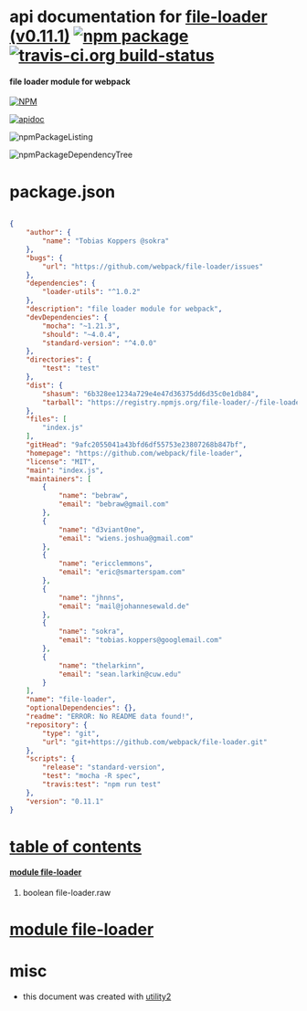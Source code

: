 # api documentation for  [file-loader (v0.11.1)](https://github.com/webpack/file-loader)  [![npm package](https://img.shields.io/npm/v/npmdoc-file-loader.svg?style=flat-square)](https://www.npmjs.org/package/npmdoc-file-loader) [![travis-ci.org build-status](https://api.travis-ci.org/npmdoc/node-npmdoc-file-loader.svg)](https://travis-ci.org/npmdoc/node-npmdoc-file-loader)
#### file loader module for webpack

[![NPM](https://nodei.co/npm/file-loader.png?downloads=true)](https://www.npmjs.com/package/file-loader)

[![apidoc](https://npmdoc.github.io/node-npmdoc-file-loader/build/screenCapture.buildNpmdoc.browser._2Fhome_2Ftravis_2Fbuild_2Fnpmdoc_2Fnode-npmdoc-file-loader_2Ftmp_2Fbuild_2Fapidoc.html.png)](https://npmdoc.github.io/node-npmdoc-file-loader/build/apidoc.html)

![npmPackageListing](https://npmdoc.github.io/node-npmdoc-file-loader/build/screenCapture.npmPackageListing.svg)

![npmPackageDependencyTree](https://npmdoc.github.io/node-npmdoc-file-loader/build/screenCapture.npmPackageDependencyTree.svg)



# package.json

```json

{
    "author": {
        "name": "Tobias Koppers @sokra"
    },
    "bugs": {
        "url": "https://github.com/webpack/file-loader/issues"
    },
    "dependencies": {
        "loader-utils": "^1.0.2"
    },
    "description": "file loader module for webpack",
    "devDependencies": {
        "mocha": "~1.21.3",
        "should": "~4.0.4",
        "standard-version": "^4.0.0"
    },
    "directories": {
        "test": "test"
    },
    "dist": {
        "shasum": "6b328ee1234a729e4e47d36375dd6d35c0e1db84",
        "tarball": "https://registry.npmjs.org/file-loader/-/file-loader-0.11.1.tgz"
    },
    "files": [
        "index.js"
    ],
    "gitHead": "9afc2055041a43bfd6df55753e23807268b847bf",
    "homepage": "https://github.com/webpack/file-loader",
    "license": "MIT",
    "main": "index.js",
    "maintainers": [
        {
            "name": "bebraw",
            "email": "bebraw@gmail.com"
        },
        {
            "name": "d3viant0ne",
            "email": "wiens.joshua@gmail.com"
        },
        {
            "name": "ericclemmons",
            "email": "eric@smarterspam.com"
        },
        {
            "name": "jhnns",
            "email": "mail@johannesewald.de"
        },
        {
            "name": "sokra",
            "email": "tobias.koppers@googlemail.com"
        },
        {
            "name": "thelarkinn",
            "email": "sean.larkin@cuw.edu"
        }
    ],
    "name": "file-loader",
    "optionalDependencies": {},
    "readme": "ERROR: No README data found!",
    "repository": {
        "type": "git",
        "url": "git+https://github.com/webpack/file-loader.git"
    },
    "scripts": {
        "release": "standard-version",
        "test": "mocha -R spec",
        "travis:test": "npm run test"
    },
    "version": "0.11.1"
}
```



# <a name="apidoc.tableOfContents"></a>[table of contents](#apidoc.tableOfContents)

#### [module file-loader](#apidoc.module.file-loader)
1.  boolean <span class="apidocSignatureSpan">file-loader.</span>raw



# <a name="apidoc.module.file-loader"></a>[module file-loader](#apidoc.module.file-loader)



# misc
- this document was created with [utility2](https://github.com/kaizhu256/node-utility2)
